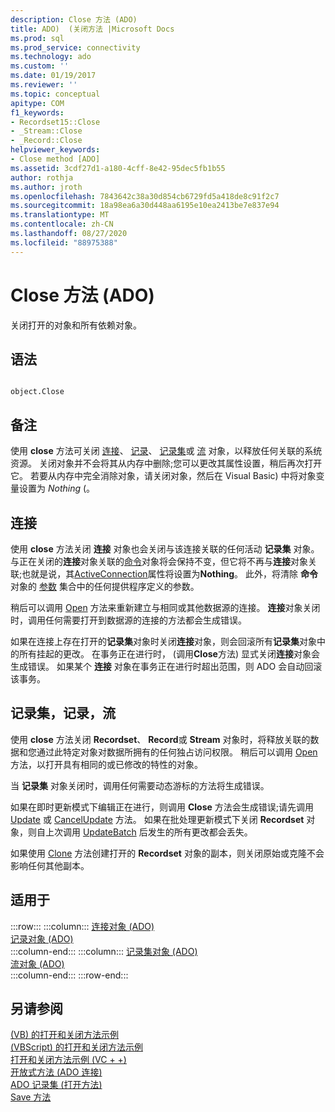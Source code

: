 ```yaml
---
description: Close 方法 (ADO)
title: ADO)  (关闭方法 |Microsoft Docs
ms.prod: sql
ms.prod_service: connectivity
ms.technology: ado
ms.custom: ''
ms.date: 01/19/2017
ms.reviewer: ''
ms.topic: conceptual
apitype: COM
f1_keywords:
- Recordset15::Close
- _Stream::Close
- _Record::Close
helpviewer_keywords:
- Close method [ADO]
ms.assetid: 3cdf27d1-a180-4cff-8e42-95dec5fb1b55
author: rothja
ms.author: jroth
ms.openlocfilehash: 7843642c38a30d854cb6729fd5a418de8c91f2c7
ms.sourcegitcommit: 18a98ea6a30d448aa6195e10ea2413be7e837e94
ms.translationtype: MT
ms.contentlocale: zh-CN
ms.lasthandoff: 08/27/2020
ms.locfileid: "88975388"
---
```

# <a name="close-method-ado"></a>Close 方法 (ADO)
关闭打开的对象和所有依赖对象。  
  
## <a name="syntax"></a>语法  
  
```  
  
object.Close  
```  
  
## <a name="remarks"></a>备注  
 使用 **close** 方法可关闭 [连接](./connection-object-ado.md)、 [记录](./record-object-ado.md)、 [记录集](./recordset-object-ado.md)或 [流](./stream-object-ado.md) 对象，以释放任何关联的系统资源。 关闭对象并不会将其从内存中删除;您可以更改其属性设置，稍后再次打开它。 若要从内存中完全消除对象，请关闭对象，然后在 Visual Basic) 中将对象变量设置为 *Nothing* (。  
  
## <a name="connection"></a>连接  
 使用 **close** 方法关闭 **连接** 对象也会关闭与该连接关联的任何活动 **记录集** 对象。 与正在关闭的**连接**对象关联的[命令](./command-object-ado.md)对象将会保持不变，但它将不再与**连接**对象关联;也就是说，其[ActiveConnection](./activeconnection-property-ado.md)属性将设置为**Nothing**。 此外，将清除 **命令** 对象的 [参数](./parameters-collection-ado.md) 集合中的任何提供程序定义的参数。  
  
 稍后可以调用 [Open](./open-method-ado-connection.md) 方法来重新建立与相同或其他数据源的连接。 **连接**对象关闭时，调用任何需要打开到数据源的连接的方法都会生成错误。  
  
 如果在连接上存在打开的**记录集**对象时关闭**连接**对象，则会回滚所有**记录集**对象中的所有挂起的更改。 在事务正在进行时， (调用**Close**方法) 显式关闭**连接**对象会生成错误。 如果某个 **连接** 对象在事务正在进行时超出范围，则 ADO 会自动回滚该事务。  
  
## <a name="recordset-record-stream"></a>记录集，记录，流  
 使用 **close** 方法关闭 **Recordset**、 **Record**或 **Stream** 对象时，将释放关联的数据和您通过此特定对象对数据所拥有的任何独占访问权限。 稍后可以调用 [Open](./open-method-ado-recordset.md) 方法，以打开具有相同的或已修改的特性的对象。  
  
 当 **记录集** 对象关闭时，调用任何需要动态游标的方法将生成错误。  
  
 如果在即时更新模式下编辑正在进行，则调用 **Close** 方法会生成错误;请先调用 [Update](./update-method.md) 或 [CancelUpdate](./cancelupdate-method-ado.md) 方法。 如果在批处理更新模式下关闭 **Recordset** 对象，则自上次调用 [UpdateBatch](./updatebatch-method.md) 后发生的所有更改都会丢失。  
  
 如果使用 [Clone](./clone-method-ado.md) 方法创建打开的 **Recordset** 对象的副本，则关闭原始或克隆不会影响任何其他副本。  
  
## <a name="applies-to"></a>适用于  

:::row:::
    :::column:::
        [连接对象 (ADO)](./connection-object-ado.md)  
        [记录对象 (ADO)](./record-object-ado.md)  
    :::column-end:::
    :::column:::
        [记录集对象 (ADO)](./recordset-object-ado.md)  
        [流对象 (ADO)](./stream-object-ado.md)  
    :::column-end:::
:::row-end:::

## <a name="see-also"></a>另请参阅  
 [ (VB) 的打开和关闭方法示例 ](./open-and-close-methods-example-vb.md)   
 [ (VBScript) 的打开和关闭方法示例 ](./open-and-close-methods-example-vbscript.md)   
 [打开和关闭方法示例 (VC + +) ](./open-and-close-methods-example-vc.md)   
 [开放式方法 (ADO 连接) ](./open-method-ado-connection.md)   
 [ADO 记录集 (打开方法) ](./open-method-ado-recordset.md)   
 [Save 方法](./save-method.md)